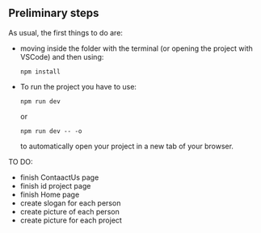 ## Preliminary steps
As usual, the first things to do are:
- moving inside the folder with the terminal (or opening the project with VSCode) and then using:

      npm install

- To run the project you have to use:

      npm run dev

    or

      npm run dev -- -o
    
    to automatically open your project in a new tab of your browser.

TO DO:
- finish ContaactUs page
- finish id project page
- finish Home page
- create slogan for each person
- create picture of each person
- create picture for each project